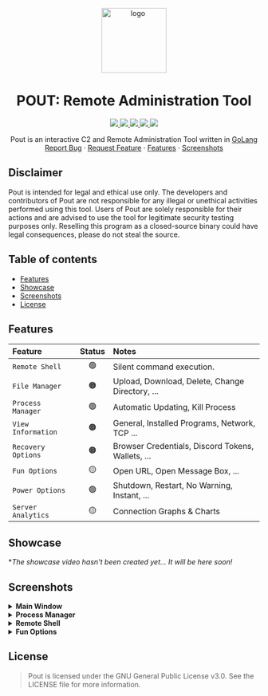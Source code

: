 <p align="center">
  <a href="#">
    <img src="https://user-images.githubusercontent.com/75194878/232318819-16dbb9a6-03c2-431e-b787-f17567a02a22.png" alt="logo" width="130" height="130">
  </a>
</p>

<h1 align="center">POUT: Remote Administration Tool</h1>
  <p align="center">
  <a href="https://github.com/codeuk/pout/graphs/contributors">
    <img src="https://img.shields.io/github/contributors/codeuk/pout.svg?style=flat-square">
  </a>
  <a href="https://github.com/codeuk/pout/releases">
    <img src="https://img.shields.io/badge/release-v0.1 alpha-blue.svg?style=flat-square">
  </a>
  <a href="https://github.com/codeuk/pout/blob/master/LICENSE.txt">
    <img src="https://img.shields.io/badge/license-GNU%20v3-yellow.svg?style=flat-square">
  </a>
  <a href="https://github.com/codeuk/pout">
    <img src="https://views.whatilearened.today/views/github/codeuk/pout.svg">
  </a>
  <a href="https://opensource.org">
    <img src="https://img.shields.io/badge/open%20source-%E2%9D%A4-brightgreen.svg?style=flat-square">
  </a>
  </p>

  <p align="center">
Pout is an interactive C2 and Remote Administration Tool written in <a href="https://go.dev">GoLang</a>
    <br />
    <a href="https://github.com/codeuk/pout/issues">Report Bug</a>
    ·
    <a href="https://github.com/codeuk/pout/issues">Request Feature</a>
    ·
    <a href="https://github.com/codeuk/pout#features">Features</a>
    ·
    <a href="https://github.com/codeuk/pout#screenshots">Screenshots</a>
  </p>
</div>

## Disclaimer

Pout is intended for legal and ethical use only. The developers and contributors of Pout are not responsible for any illegal or unethical activities performed using this tool. Users of Pout are solely responsible for their actions and are advised to use the tool for legitimate security testing purposes only. Reselling this program as a closed-source binary could have legal consequences, please do not steal the source.

## Table of contents

- [Features](#features)
- [Showcase](#showcase)
- [Screenshots](#screenshots)
- [License](#license)

## Features

| Feature            | Status  | Notes         |
|:-------------------|:-------:|:--------------|
| `Remote Shell`     |   🟢    | Silent command execution. |
| `File Manager`     |   🟠    | Upload, Download, Delete, Change Directory, ... |
| `Process Manager`  |   🟢    | Automatic Updating, Kill Process |
| `View Information` |   🟠    | General, Installed Programs, Network, TCP ... |
| `Recovery Options` |   🟠    | Browser Credentials, Discord Tokens, Wallets, ... |
| `Fun Options`      |   🟡    | Open URL, Open Message Box, ... |
| `Power Options`    |   🟢    | Shutdown, Restart, No Warning, Instant, ... |
| `Server Analytics` |   🟡    | Connection Graphs & Charts |

## Showcase

**The showcase video hasn't been created yet... It will be here soon!*

## Screenshots

<details>
<summary><strong>Main Window</strong></summary>
<br>

<img src="https://user-images.githubusercontent.com/75194878/232324409-bfb2ce3d-57a1-4c80-a5be-856be556c33f.png" alt="Overview" width=90% height=90%>

</details>

<details>
<summary><strong>Process Manager</strong></summary>
<br>

<img src="https://user-images.githubusercontent.com/75194878/232324359-e3911080-f6e3-4382-bbe1-5c74f697818a.png" alt="Process Manager" width=60% height=60%>

</details>

<details>
<summary><strong>Remote Shell</strong></summary>
<br>

<img src="https://user-images.githubusercontent.com/75194878/232324438-cdf8c08a-fcf1-4fef-be5e-57c97c86fbaf.png" alt="Remote Shell" width=75% height=75%>

</details>

<details>
<summary><strong>Fun Options</strong></summary>
<br>

![image](https://user-images.githubusercontent.com/75194878/232324479-ea665922-4e55-4588-b17f-7299de777b94.png)
![image](https://user-images.githubusercontent.com/75194878/232324477-257bc616-7c66-408d-91a3-56fb156d8dd6.png)

</details>

## License

>Pout is licensed under the GNU General Public License v3.0. See the LICENSE file for more information.
